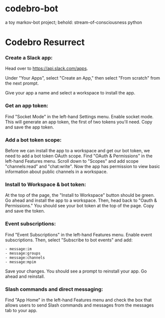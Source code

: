 # codebro-bot
a toy markov-bot project; behold: stream-of-consciousness python

# Codebro Resurrect

### **Create a Slack app**:

Head over to https://api.slack.com/apps.

Under "Your Apps", select "Create an App," then select "From scratch" from the next prompt.

Give your app a name and select a workspace to install the app.


### **Get an app token**:

Find "Socket Mode" in the left-hand Settings menu. Enable socket mode. This will generate an app token, the first of two tokens you'll need. Copy and save the app token.

### **Add a bot token scope**:

Before we can install the app to a workspace and get our bot token, we need to add a bot token OAuth scope. Find "OAuth & Permissions" in the left-hand Features menu. Scroll down to "Scopes" and add scope "channels:read" and "chat:write". Now the app has permission to view basic information about public channels in a workspace.

### **Install to Workspace & bot token**:

At the top of the page, the "Install to Workspace" button should be green. Go ahead and install the app to a workspace. Then, head back to "Oauth & Permissions." You should see your bot token at the top of the page. Copy and save the token.

### **Event subscriptions**:

Find "Event Subscriptions" in the left-hand Features menu. Enable event subscriptions. Then, select "Subscribe to bot events" and add:

    - message:im
    - message:groups
    - message:channels
    - message:mpim

Save your changes. You should see a prompt to reinstall your app. Go ahead and reinstall.

### **Slash commands and direct messaging**:

Find "App Home" in the left-hand Features menu and check the box that allows users to send Slash commands and messages from the messages tab to your app.
